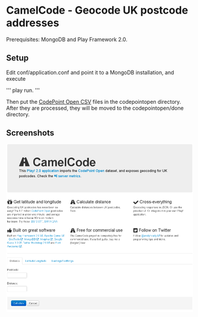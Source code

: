 CamelCode - Geocode UK postcode addresses
=========================================

Prerequisites: MongoDB and Play Framework 2.0.

Setup
-----

Edit conf/application.conf and point it to a MongoDB installation, and execute

'''
play run.
'''

Then put the [CodePoint Open CSV](http://data.gov.uk/dataset/os-code-point-open) files in the codepointopen directory.
After they are processed, they will be moved to the codepointopen/done directory.

Screenshots
-----------

![Welcome Page](https://github.com/analytically/camelcode/raw/master/screenshot.png)